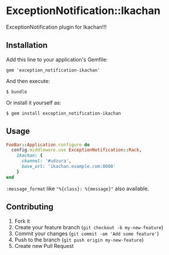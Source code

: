 # ExceptionNotification::Ikachan

ExceptionNotification  plugin for Ikachan!!!

## Installation

Add this line to your application's Gemfile:

    gem 'exception_notification-ikachan'

And then execute:

    $ bundle

Or install it yourself as:

    $ gem install exception_notification-ikachan

## Usage

```ruby
FooBar::Application.configure do
  config.middleware.use ExceptionNotification::Rack,
    ikachan: {
      channel: '#udzura',
      base_url: 'ikachan.example.com:8080'
    }
end
```

`:message_format` like `"%{class}: %{message}"` also available.

## Contributing

1. Fork it
2. Create your feature branch (`git checkout -b my-new-feature`)
3. Commit your changes (`git commit -am 'Add some feature'`)
4. Push to the branch (`git push origin my-new-feature`)
5. Create new Pull Request
